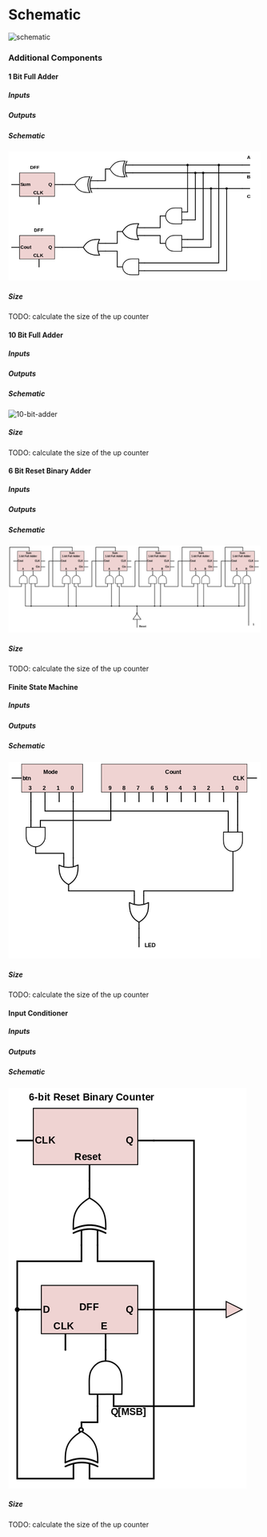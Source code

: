 Schematic
=========

![schematic](img/schematic.png)

### Additional Components ###

#### 1 Bit Full Adder ####

##### Inputs #####

##### Outputs #####

##### Schematic #####

![1-bit-full-adder](img/1-bit-Full-Adder.png)

##### Size #####

TODO: calculate the size of the up counter

#### 10 Bit Full Adder ####

##### Inputs #####

##### Outputs #####

##### Schematic #####

![10-bit-adder](img/10-bit-Reset-Binary-Adder.png)

##### Size #####

TODO: calculate the size of the up counter

#### 6 Bit Reset Binary Adder ####

##### Inputs #####

##### Outputs #####

##### Schematic #####

![6-bit-adder](img/6-bit-Reset-Binary-Adder.png)

##### Size #####

TODO: calculate the size of the up counter

#### Finite State Machine ####

##### Inputs #####

##### Outputs #####

##### Schematic #####

![finite-state-machine](img/FSM.png)

##### Size #####

TODO: calculate the size of the up counter

#### Input Conditioner ####

##### Inputs #####

##### Outputs #####

##### Schematic #####

![input-conditioner](img/Input-Conditioner.png)

##### Size #####

TODO: calculate the size of the up counter
